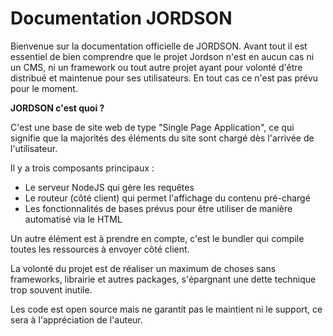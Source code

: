 # Documentation JORDSON
Bienvenue sur la documentation officielle de JORDSON. Avant tout il est essentiel de bien comprendre que le projet Jordson n'est en 
aucun cas ni un CMS, ni un framework ou tout autre projet ayant pour volonté d'être distribué et maintenue pour ses utilisateurs. En 
tout cas ce n'est pas prévu pour le moment. 

**JORDSON c'est quoi ?**

C'est une base de site web de type "Single Page Application", ce qui signifie que la majorités des éléments du site sont chargé dès 
l'arrivée de l'utilisateur.

Il y a trois composants principaux :
- Le serveur NodeJS qui gère les requêtes
- Le routeur (côté client) qui permet l'affichage du contenu pré-chargé
- Les fonctionnalités de bases prévus pour être utiliser de manière automatisé via le HTML

Un autre élément est à prendre en compte, c'est le bundler qui compile toutes les ressources à envoyer côté client.

La volonté du projet est de réaliser un maximum de choses sans frameworks, librairie et autres packages, s'épargnant une dette technique 
trop souvent inutile.

Les code est open source mais ne garantit pas le maintient ni le support, ce sera à l'appréciation de l'auteur.

